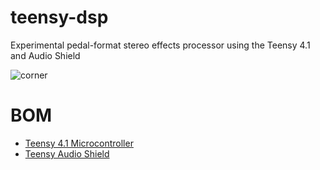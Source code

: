 # teensy-dsp
Experimental pedal-format stereo effects processor using the Teensy 4.1 and Audio Shield

![corner](https://github.com/EthanL67/teensy-dsp/assets/47995445/728e4b98-5075-4833-af9a-0a5cff0c62a9)

# BOM
- [Teensy 4.1 Microcontroller](https://www.pjrc.com/store/teensy41.html)
- [Teensy Audio Shield](https://www.pjrc.com/store/teensy3_audio.html)
